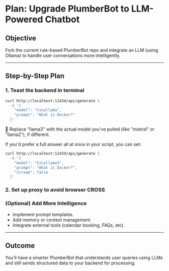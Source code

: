 # Plan: Upgrade PlumberBot to LLM-Powered Chatbot

## Objective
Fork the current rule-based PlumberBot repo and integrate an LLM (using Ollama) to handle user conversations more intelligently.

---

## Step-by-Step Plan


### 1. Teast the backend in terminal

```bash
curl http://localhost:11434/api/generate \
  -d '{
    "model": "tinyllama",
    "prompt": "What is Docker?"
  }'
```
🔁 Replace "llama3" with the actual model you've pulled (like "mistral" or "llama2"), if different.

If you'd prefer a full answer all at once in your script, you can set:
```bash
curl http://localhost:11434/api/generate \
  -d '{
    "model": "tinyllama3",
    "prompt": "What is Docker?",
    "stream": false
  }'
```


### 2. Set up proxy to avoid browser CROSS




### (Optional) Add More Intelligence
- Implement prompt templates.
- Add memory or context management.
- Integrate external tools (calendar booking, FAQs, etc).

---

## Outcome
You’ll have a smarter PlumberBot that understands user queries using LLMs and still sends structured data to your backend for processing.